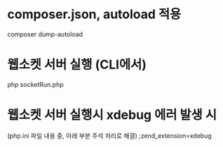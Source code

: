 # composer.json, autoload 적용
  
  composer dump-autoload




# 웹소켓 서버 실행 (CLI에서)
  php socketRun.php




# 웹소켓 서버 실행시 xdebug 에러 발생 시
  
  (php.ini 파일 내용 중, 아래 부분 주석 처리로 해결)
  ;zend_extension=xdebug
